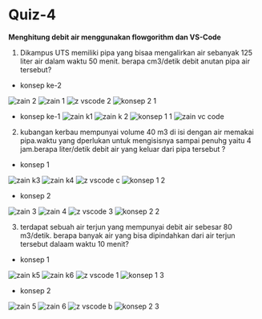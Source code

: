 # Quiz-4

**Menghitung debit air menggunakan flowgorithm dan VS-Code**

1. Dikampus UTS memiliki pipa yang bisaa mengalirkan air sebanyak 125 liter air dalam waktu 50 menit. berapa cm3/detik debit anutan pipa air tersebut?
   
 - konsep ke-2
    
  ![zain 2](https://user-images.githubusercontent.com/92985452/139590372-0d2d7ba2-deab-4847-b050-d109b985e3e3.png)
  ![zain 1](https://user-images.githubusercontent.com/92985452/139590387-16290eb5-552b-4613-b1c5-02181a940a6b.png)
  ![z vscode 2](https://user-images.githubusercontent.com/92985452/139590575-2cebc114-b550-4106-8f32-6d7b03f92f09.png)
  ![konsep 2 1](https://user-images.githubusercontent.com/92985452/139591249-b1368bf3-8432-4fe2-9f38-cad721dd43c6.png)


  
 - konsep ke-1
   ![zain k1](https://user-images.githubusercontent.com/92985452/139590467-54416e3d-ae9c-424e-a0d5-d7968b31ce24.png)
   ![zain k 2](https://user-images.githubusercontent.com/92985452/139590491-e30ed94a-9964-484f-89c1-793c66ef1477.png)
   ![konsep 1 1](https://user-images.githubusercontent.com/92985452/139591211-cadd8fbc-f3f1-4976-910d-31562692b01a.png)
   ![zain vc code](https://user-images.githubusercontent.com/92985452/139591558-7a88c634-0dc0-4045-847d-d2bb2802e1d5.png)

   
   
 2. kubangan kerbau mempunyai volume 40 m3 di isi dengan air memakai pipa.waktu yang dperlukan untuk mengisisnya sampai penuhg yaitu 4 jam.berapa liter/detik debit air yang keluar dari pipa tersebut ?

- konsep 1

![zain k3](https://user-images.githubusercontent.com/92985452/139590729-d959f9cd-9768-4fa4-82f2-480f4993d64d.png)
![zain k4](https://user-images.githubusercontent.com/92985452/139590739-a79e427f-37d0-4304-a52c-773b495cd88a.png)
![z vscode c](https://user-images.githubusercontent.com/92985452/139590761-510c1bea-7f4f-4e6e-ae05-f73a4289429a.png)
![konsep 1 2](https://user-images.githubusercontent.com/92985452/139591271-a80757de-7d43-4b68-99bf-da288f459556.png)


- konsep 2

![zain 3](https://user-images.githubusercontent.com/92985452/139590786-e094bb31-53fb-4c40-ae67-115414ea85a6.png)
![zain 4](https://user-images.githubusercontent.com/92985452/139590799-d7cdc7bb-a661-4f30-8c97-8e71a1e33d16.png)
![z vscode 3](https://user-images.githubusercontent.com/92985452/139590835-1f82a0a7-d65b-4df6-8080-835d22c21fcf.png)
![konsep 2 2](https://user-images.githubusercontent.com/92985452/139591283-c2e9fd5c-f93a-4f50-a122-9282f4fad0b1.png)


3. terdapat sebuah air terjun yang mempunyai debit air sebesar 80 m3/detik. berapa banyak air yang bisa dipindahkan dari air terjun tersebut dalaam waktu 10 menit?
  
  - konsep 1
  
  
![zain k5](https://user-images.githubusercontent.com/92985452/139590910-ca929371-ce46-4e58-a480-5427b28aa731.png)
![zain k6](https://user-images.githubusercontent.com/92985452/139590916-3e81e6aa-7704-4567-9373-f93f975464f5.png)
![z vscode 1](https://user-images.githubusercontent.com/92985452/139591088-22b9cde2-6d6f-45c0-b7af-a467b139c999.png)
![konsep 1 3](https://user-images.githubusercontent.com/92985452/139591292-9839016d-c4d5-416c-962c-be72ba2145ea.png)



- konsep 2

![zain 5](https://user-images.githubusercontent.com/92985452/139591048-4e438095-6a52-41c0-822b-5934b3cdb33a.png)
![zain 6](https://user-images.githubusercontent.com/92985452/139591055-e02e699d-2b43-4c25-b241-96df8af1f510.png)
![z vscode b](https://user-images.githubusercontent.com/92985452/139591112-9bfe9724-6945-44d6-9942-459240b92eb9.png)
![konsep 2 3](https://user-images.githubusercontent.com/92985452/139591300-f19a9881-460c-44e7-8665-050ced88521b.png)






